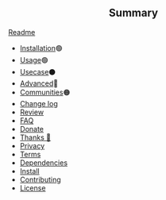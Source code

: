 <h2 align="center">Summary</h2>
<!--  TODO: review and adopt the content -->

[Readme](../README.md)

- [Installation](./docs/installation.md)🟢
- [Usage](./docs/usage.md)🟢
- [Usecase](./docs/usecase.md)⚫
- [Advanced](./docs/advanced.md)🔴
- [Communities](./docs/communities.md)🟠
- [Change log](CHANGELOG.md)
- [Review](./docs/review.md)
- [FAQ](./docs/faq.md)
- [Donate](./docs/donate.md)
- [Thanks 🙏](./docs/thanks.md)
- [Privacy](PRIVACY.md)
- [Terms](TERMS.md)
- [Dependencies](#dependencies)
- [Install](#install)
- [Contributing](#contributing)
- [License](#license)
